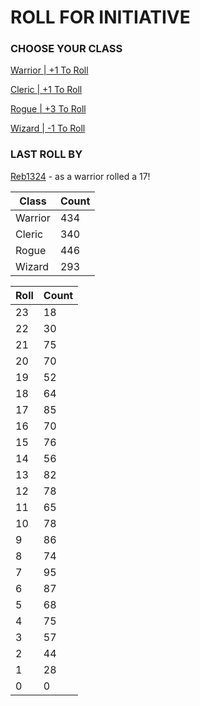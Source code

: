 # ROLL FOR INITIATIVE
### CHOOSE YOUR CLASS

[Warrior | +1 To Roll](https://github.com/benjaminsampica/benjaminsampica/issues/new?title=roll%7Cwarrior&body=Just+click+%27Submit+new+issue%27.)

[Cleric | +1 To Roll](https://github.com/benjaminsampica/benjaminsampica/issues/new?title=roll%7Ccleric&body=Just+click+%27Submit+new+issue%27.)

[Rogue | +3 To Roll](https://github.com/benjaminsampica/benjaminsampica/issues/new?title=roll%7Crogue&body=Just+click+%27Submit+new+issue%27.)

[Wizard | -1 To Roll](https://github.com/benjaminsampica/benjaminsampica/issues/new?title=roll%7Cwizard&body=Just+click+%27Submit+new+issue%27.)
### LAST ROLL BY
[Reb1324](https://www.github.com/Reb1324) - as a warrior rolled a 17!

|Class|Count|
|-|-|
|Warrior|434|
|Cleric|340|
|Rogue|446|
|Wizard|293|

|Roll|Count|
|-|-|
|23|18
|22|30
|21|75
|20|70
|19|52
|18|64
|17|85
|16|70
|15|76
|14|56
|13|82
|12|78
|11|65
|10|78
|9|86
|8|74
|7|95
|6|87
|5|68
|4|75
|3|57
|2|44
|1|28
|0|0
